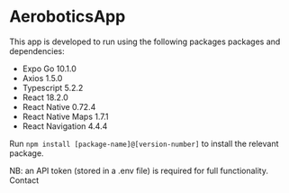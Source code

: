 # AeroboticsApp

This app is developed to run using the following packages packages and dependencies:
- Expo Go 10.1.0
- Axios 1.5.0
- Typescript 5.2.2
- React 18.2.0
- React Native 0.72.4
- React Native Maps 1.7.1
- React Navigation 4.4.4

Run ```npm install [package-name]@[version-number]``` to install the relevant package.

NB: an API token (stored in a .env file) is required for full functionality. Contact 
